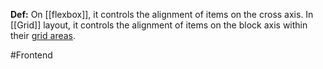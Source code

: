 **Def:** On [[flexbox]], it controls the alignment of items on the cross axis. In [[Grid]] layout, it controls the alignment of items on the block axis within their [grid areas](https://developer.mozilla.org/en-US/docs/Glossary/Grid_Areas).

#Frontend 